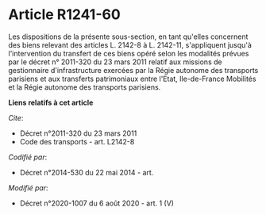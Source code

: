 # Article R1241-60

Les dispositions de la présente sous-section, en tant qu'elles concernent des biens relevant des articles L. 2142-8 à L.
2142-11, s'appliquent jusqu'à l'intervention du transfert de ces biens opéré selon les modalités prévues par le décret n°
2011-320 du 23 mars 2011 relatif aux missions de gestionnaire d'infrastructure exercées par la Régie autonome des transports
parisiens et aux transferts patrimoniaux entre l'Etat,          Ile-de-France Mobilités et la Régie autonome des transports
parisiens.

**Liens relatifs à cet article**

_Cite_:

  - Décret n°2011-320 du 23 mars 2011
  - Code des transports - art. L2142-8

_Codifié par_:

  - Décret n°2014-530 du 22 mai 2014 - art.

_Modifié par_:

  - Décret n°2020-1007 du 6 août 2020 - art. 1 (V)
